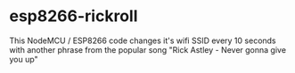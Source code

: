 # esp8266-rickroll

This NodeMCU / ESP8266 code changes it's wifi SSID every 10 seconds with another phrase from the popular song "Rick Astley - Never gonna give you up"
